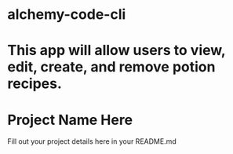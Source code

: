 # alchemy-code-cli
# This app will allow users to view, edit, create, and remove potion recipes.
# Project Name Here
Fill out your project details here in your README.md
